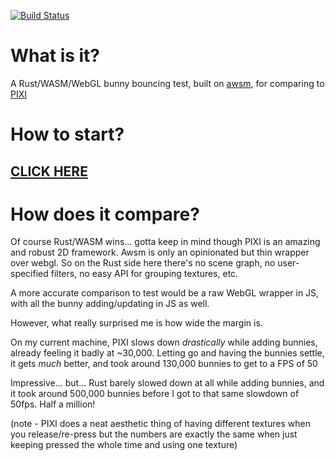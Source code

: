 [![Build Status](https://travis-ci.org/dakom/rust-bunnymark.svg?branch=master)](https://travis-ci.org/dakom/rust-bunnymark)

# What is it?

A Rust/WASM/WebGL bunny bouncing test, built on [awsm](http://github.com/dakom/awsm/), for comparing to [PIXI](https://www.goodboydigital.com/pixijs/bunnymark/)

# How to start?

## [CLICK HERE](https://dakom.github.io/rust-bunnymark)

# How does it compare?

Of course Rust/WASM wins... gotta keep in mind though PIXI is an amazing and robust 2D framework. Awsm is only an opinionated but thin wrapper over webgl. So on the Rust side here there's no scene graph, no user-specified filters, no easy API for grouping textures, etc.

A more accurate comparison to test would be a raw WebGL wrapper in JS, with all the bunny adding/updating in JS as well.

However, what really surprised me is how wide the margin is.

On my current machine, PIXI slows down _drastically_ while adding bunnies, already feeling it badly at ~30,000. Letting go and having the bunnies settle, it gets _much_ better, and took around 130,000 bunnies to get to a FPS of 50

Impressive... but... Rust barely slowed down at all while adding bunnies, and it took around 500,000 bunnies before I got to that same slowdown of 50fps. Half a million!
 
(note - PIXI does a neat aesthetic thing of having different textures when you release/re-press but the numbers are exactly the same when just keeping pressed the whole time and using one texture)
